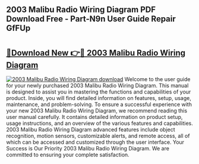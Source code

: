 ## 2003 Malibu Radio Wiring Diagram PDF Download Free - Part-N9n User Guide Repair GfFUp

# <h2><a href="http://dfm16qk.blite.top/?on=2003+Malibu+Radio+Wiring+Diagram">🔗Download New 👉🔴 2003 Malibu Radio Wiring Diagram</a></h2>

[![2003 Malibu Radio Wiring Diagram download](https://i.imgur.com/lujVjoI.png)](http://dfm16qk.blite.top/?on=2003+Malibu+Radio+Wiring+Diagram)
Welcome to the user guide for your newly purchased 2003 Malibu Radio Wiring Diagram. This manual is designed to assist you in mastering the functions and capabilities of your product. Inside, you will find detailed information on features, setup, usage, maintenance, and problem-solving. To ensure a successful experience with your new 2003 Malibu Radio Wiring Diagram, we recommend reading this user manual carefully. It contains detailed information on product setup, usage instructions, and an overview of the various features and capabilities. 2003 Malibu Radio Wiring Diagram advanced features include object recognition, motion sensors, customizable alerts, and remote access, all of which can be accessed and customized through the user interface. Your Success is Our Priority 2003 Malibu Radio Wiring Diagram. We are committed to ensuring your complete satisfaction.

